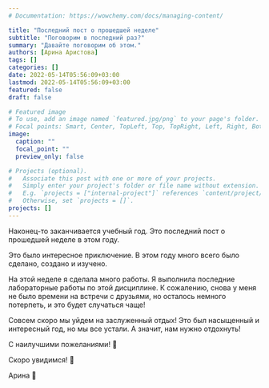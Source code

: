 ```yaml
---
# Documentation: https://wowchemy.com/docs/managing-content/

title: "Последний пост о прошедшей неделе"
subtitle: "Поговорим в последний раз?"
summary: "Давайте поговорим об этом."
authors: [Арина Аристова]
tags: []
categories: []
date: 2022-05-14T05:56:09+03:00
lastmod: 2022-05-14T05:56:09+03:00
featured: false
draft: false

# Featured image
# To use, add an image named `featured.jpg/png` to your page's folder.
# Focal points: Smart, Center, TopLeft, Top, TopRight, Left, Right, BottomLeft, Bottom, BottomRight.
image:
  caption: ""
  focal_point: ""
  preview_only: false

# Projects (optional).
#   Associate this post with one or more of your projects.
#   Simply enter your project's folder or file name without extension.
#   E.g. `projects = ["internal-project"]` references `content/project/deep-learning/index.md`.
#   Otherwise, set `projects = []`.
projects: []
---
```


Наконец-то заканчивается учебный год. Это последний пост о прошедшей неделе в этом году. 

Это было интересное приключение. В этом году много всего было сделано, создано и изучено. 

На этой неделе я сделала много работы. Я выполнила последние лабораторные работы по этой дисциплине. К сожалению, снова у меня не было времени на встречи с друзьями, но осталось немного потерпеть, и это будет случаться чаще! 

Совсем скоро мы уйдем на заслуженный отдых! Это был насыщенный и интересный год, но мы все устали. А значит, нам нужно отдохнуть! 

С наилучшими пожеланиями! 💖

Скоро увидимся! 💖

Арина 💖


